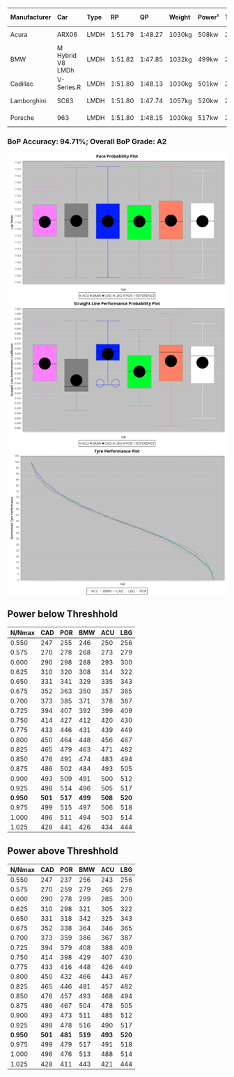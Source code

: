|Manufacturer|Car|Type|RP|QP|Weight|Power¹|Threshhold|PINC|Power²|E/Stint|AVG Vmax|FDS|RDLC|L/Stint|BOP-Grade|ModelAccuracy|ModelPoints|Match%|
|:-|:-|:-|:-|:-|:-|:-|:-|:-|:-|:-|:-|:-|:-|:-|:-|:-|:-|:-|
|Acura|ARX06|LMDH|1:51.79|1:48.27|1030kg|508kw|210.0kph|-3%|493kw|895MJ|275.12kph-290.23kph|-|1.03|29|+B1|100.00%|995|86.06%|
|BMW|M Hybrid V8 LMDh|LMDH|1:51.82|1:47.85|1032kg|499kw|210.0kph|4%|519kw|889MJ|274.13kph-294.87kph|-|1.03|29|~A1|98.60%|1690|100.00%|
|Cadillac|V-Series.R|LMDH|1:51.80|1:48.13|1030kg|501kw|210.0kph|0%|501kw|875MJ|271.77kph-293.05kph|-|1.03|29|+A2|98.38%|1765|94.53%|
|Lamborghini|SC63|LMDH|1:51.80|1:47.74|1057kg|520kw|210.0kph|0%|520kw|901MJ|274.65kph-290.59kph|-|1.03|29|+A2|96.77%|419|92.94%|
|Porsche|963|LMDH|1:51.80|1:48.15|1030kg|517kw|210.0kph|-7%|481kw|886MJ|272.17kph-292.58kph|-|1.03|29|~A1|96.81%|5438|100.00%|

### BoP Accuracy: 94.71%; Overall BoP Grade: A2
![PACECHART](./IMG/AUTO.png)
![STRAIGHTLINEPERFORMANCECHART](./IMG/AUTO_sp.png)
![TYREPERFORMANCECHART](./IMG/AUTO_tw.png)

## Power below Threshhold
|N/Nmax|CAD|POR|BMW|ACU|LBG|
|:-|:-|:-|:-|:-|:-|
|0.550|247|255|246|250|256|
|0.575|270|278|268|273|279|
|0.600|290|298|288|293|300|
|0.625|310|320|308|314|322|
|0.650|331|341|329|335|343|
|0.675|352|363|350|357|365|
|0.700|373|385|371|378|387|
|0.725|394|407|392|399|409|
|0.750|414|427|412|420|430|
|0.775|433|446|431|439|449|
|0.800|450|464|448|456|467|
|0.825|465|479|463|471|482|
|0.850|476|491|474|483|494|
|0.875|486|502|484|493|505|
|0.900|493|509|491|500|512|
|0.925|498|514|496|505|517|
|**0.950**|**501**|**517**|**499**|**508**|**520**|
|0.975|499|515|497|506|518|
|1.000|496|511|494|503|514|
|1.025|428|441|426|434|444|

## Power above Threshhold
|N/Nmax|CAD|POR|BMW|ACU|LBG|
|:-|:-|:-|:-|:-|:-|
|0.550|247|237|256|243|256|
|0.575|270|259|279|265|279|
|0.600|290|278|299|285|300|
|0.625|310|298|321|305|322|
|0.650|331|318|342|325|343|
|0.675|352|338|364|346|365|
|0.700|373|359|386|367|387|
|0.725|394|379|408|388|409|
|0.750|414|398|429|407|430|
|0.775|433|416|448|426|449|
|0.800|450|432|466|443|467|
|0.825|465|446|481|457|482|
|0.850|476|457|493|468|494|
|0.875|486|467|504|478|505|
|0.900|493|473|511|485|512|
|0.925|498|478|516|490|517|
|**0.950**|**501**|**481**|**519**|**493**|**520**|
|0.975|499|479|517|491|518|
|1.000|496|476|513|488|514|
|1.025|428|411|443|421|444|
